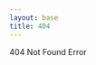 ```yaml
---
layout: base
title: 404
---
```


404 Not Found Error

<script type="text/javascript" src="http://www.qq.com/404/search_children.js" charset="utf-8" homePageUrl="http://ytf513.github.io" homePageName="回到我的主页"></script>
